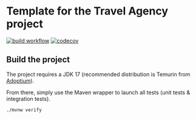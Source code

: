 # Template for the Travel Agency project

[![build workflow](https://github.com/Kuaterzo/travel_agency/actions/workflows/build.yml/badge.svg)](https://github.com/Kuaterzo/travel_agency/actions)
[![codecov](https://codecov.io/gh/Kuaterzo/travel_agency/branch/main/graph/badge.svg)](https://codecov.io/gh/lernejo/travel_agency_template)

## Build the project

The project requires a JDK 17 (recommended distribution is Temurin from [Adoptium](https://adoptium.net/)).

From there, simply use the Maven wrapper to launch all tests (unit tests & integration tests).

`./mvnw verify`
